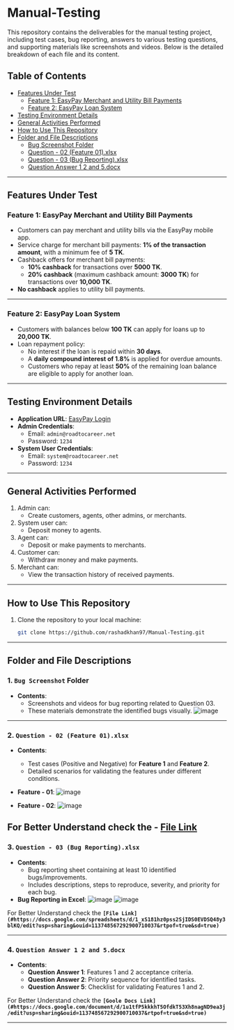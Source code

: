 # Manual-Testing

This repository contains the deliverables for the manual testing project, including test cases, bug reporting, answers to various testing questions, and supporting materials like screenshots and videos. Below is the detailed breakdown of each file and its content.

## Table of Contents
- [Features Under Test](#features-under-test)
  - [Feature 1: EasyPay Merchant and Utility Bill Payments](#feature-1-easypay-merchant-and-utility-bill-payments)
  - [Feature 2: EasyPay Loan System](#feature-2-easypay-loan-system)
- [Testing Environment Details](#testing-environment-details)
- [General Activities Performed](#general-activities-performed)
- [How to Use This Repository](#how-to-use-this-repository)
- [Folder and File Descriptions](#folder-and-file-descriptions)
  - [Bug Screenshot Folder](#1-bug-screenshot-folder)
  - [Question - 02 (Feature 01).xlsx](#2-question---02-feature-01xlsx)
  - [Question - 03 (Bug Reporting).xlsx](#3-question---03-bug-reportingxlsx)
  - [Question Answer 1 2 and 5.docx](#4-question-answer-1-2-and-5docx)

---

## Features Under Test

### **Feature 1: EasyPay Merchant and Utility Bill Payments**
- Customers can pay merchant and utility bills via the EasyPay mobile app.
- Service charge for merchant bill payments: **1% of the transaction amount**, with a minimum fee of **5 TK**.
- Cashback offers for merchant bill payments:
  - **10% cashback** for transactions over **5000 TK**.
  - **20% cashback** (maximum cashback amount: **3000 TK**) for transactions over **10,000 TK**.
- **No cashback** applies to utility bill payments.

---

### **Feature 2: EasyPay Loan System**
- Customers with balances below **100 TK** can apply for loans up to **20,000 TK**.
- Loan repayment policy:
  - No interest if the loan is repaid within **30 days**.
  - A **daily compound interest of 1.8%** is applied for overdue amounts.
  - Customers who repay at least **50%** of the remaining loan balance are eligible to apply for another loan.

---

## Testing Environment Details
- **Application URL**: [EasyPay Login](https://master.d1zgfbpp372908.amplifyapp.com/login)
- **Admin Credentials**:
  - Email: `admin@roadtocareer.net`
  - Password: `1234`
- **System User Credentials**:
  - Email: `system@roadtocareer.net`
  - Password: `1234`

---

## General Activities Performed
1. Admin can:
   - Create customers, agents, other admins, or merchants.
2. System user can:
   - Deposit money to agents.
3. Agent can:
   - Deposit or make payments to merchants.
4. Customer can:
   - Withdraw money and make payments.
5. Merchant can:
   - View the transaction history of received payments.

---

## How to Use This Repository
1. Clone the repository to your local machine:
   ```bash
   git clone https://github.com/rashadkhan97/Manual-Testing.git

---

## Folder and File Descriptions

### 1. `Bug Screenshot` Folder
- **Contents**: 
  - Screenshots and videos for bug reporting related to Question 03.
  - These materials demonstrate the identified bugs visually.
![image](https://github.com/user-attachments/assets/14f86e7c-bf00-49d5-ac41-920d5d2f6fcd)

---

### 2. `Question - 02 (Feature 01).xlsx`
- **Contents**:
  - Test cases (Positive and Negative) for **Feature 1** and **Feature 2**.
  - Detailed scenarios for validating the features under different conditions.
- **Feature - 01**:
![image](https://github.com/user-attachments/assets/030071df-1153-465c-af14-0ac6d5f47c3a)

- **Feature - 02**:
![image](https://github.com/user-attachments/assets/1f2a0f23-c5f1-490d-864f-898f49293bd2)

For Better Understand check the - [File Link](https://docs.google.com/spreadsheets/d/1_xS181hz0pss2SjIDS0EVDSQ48y3blKQ/edit?usp=sharing&ouid=113748567292900710037&rtpof=true&sd=true) 
---

### 3. `Question - 03 (Bug Reporting).xlsx`
- **Contents**:
  - Bug reporting sheet containing at least 10 identified bugs/improvements.
  - Includes descriptions, steps to reproduce, severity, and priority for each bug.
- **Bug Reporting in Excel**:
![image](https://github.com/user-attachments/assets/2d358fba-c232-494d-8b12-077f4f22994e)
![image](https://github.com/user-attachments/assets/f255aff8-de05-45f9-8c10-437ddd64e660)

For Better Understand check the **`[File Link](#https://docs.google.com/spreadsheets/d/1_xS181hz0pss2SjIDS0EVDSQ48y3blKQ/edit?usp=sharing&ouid=113748567292900710037&rtpof=true&sd=true)`**


---

### 4. `Question Answer 1 2 and 5.docx`
- **Contents**:
  - **Question Answer 1**: Features 1 and 2 acceptance criteria.
  - **Question Answer 2**: Priority sequence for identified tasks.
  - **Question Answer 5**: Checklist for validating Features 1 and 2.

For Better Understand check the **`[Goole Docs Link](#https://docs.google.com/document/d/1u1tfP5kkkhT5OfdkT53Xh8nagND9ea3j/edit?usp=sharing&ouid=113748567292900710037&rtpof=true&sd=true)`**

---
